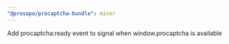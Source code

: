 ```yaml
---
"@prosopo/procaptcha-bundle": minor
---
```


Add procaptcha:ready event to signal when window.procaptcha is available
